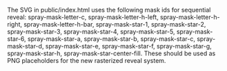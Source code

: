 The SVG in public/index.html uses the following mask ids for sequential reveal: spray-mask-letter-c, spray-mask-letter-h-left, spray-mask-letter-h-right, spray-mask-letter-h-bar, spray-mask-star-1, spray-mask-star-2, spray-mask-star-3, spray-mask-star-4, spray-mask-star-5, spray-mask-star-6, spray-mask-star-a, spray-mask-star-b, spray-mask-star-c, spray-mask-star-d, spray-mask-star-e, spray-mask-star-f, spray-mask-star-g, spray-mask-star-h, spray-mask-star-center-fill. These should be used as PNG placeholders for the new rasterized reveal system.